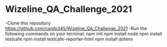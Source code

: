 # Wizeline_QA_Challenge_2021

-Clone this repository
https://github.com/cardo345/Wizeline_QA_Challenge_2021
-Run the following commands on your terminal:
npm init
npm install node
npm install testcafe
npm install testcafe-reporter-html
npm install dotenv